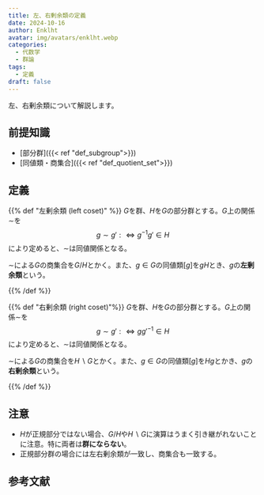 ```yaml
---
title: 左、右剰余類の定義
date: 2024-10-16
author: Enklht
avatar: img/avatars/enklht.webp
categories:
  - 代数学
  - 群論
tags:
  - 定義
draft: false
---
```


左、右剰余類について解説します。

<!--more-->

## 前提知識

- [部分群]({{< ref "def_subgroup">}})
- [同値類・商集合]({{< ref "def_quotient_set">}})

## 定義

{{% def "左剰余類 (left coset)" %}}
$G$を群、$H$を$G$の部分群とする。$G$上の関係$\sim$を
$$g \sim g' :\iff g^{-1}g' \in H$$
により定めると、$\sim$は同値関係となる。

$\sim$による$G$の商集合を$G/H$とかく。また、$g\in G$の同値類$[g]$を$gH$とき、$g$の**左剰余類**という。

{{% /def %}}

{{% def "右剰余類 (right coset)"%}}
$G$を群、$H$を$G$の部分群とする。$G$上の関係$\sim$を
$$g \sim g' :\iff gg'^{-1} \in H$$
により定めると、$\sim$は同値関係となる。

$\sim$による$G$の商集合を$H\backslash G$とかく。また、$g\in G$の同値類$[g]$を$Hg$とかき、$g$の**右剰余類**という。

{{% /def %}}

## 注意

- $H$が正規部分ではない場合、$G/H$や$H \backslash G$に演算はうまく引き継がれないことに注意。特に両者は**群にならない**。
- 正規部分群の場合には左右剰余類が一致し、商集合も一致する。

## 参考文献
